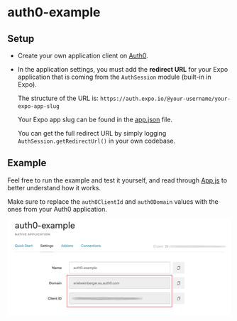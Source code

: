 # auth0-example

## Setup
* Create your own application client on [Auth0](https://auth0.com).
* In the application settings, you must add the **redirect URL** for your Expo application that is coming from the `AuthSession` module (built-in in Expo).

  The structure of the URL is:
  `https://auth.expo.io/@your-username/your-expo-app-slug`

  Your Expo app slug can be found in the [app.json](app.json) file.

  You can get the full redirect URL by simply logging `AuthSession.getRedirectUrl()` in your own codebase.

## Example
Feel free to run the example and test it yourself, and read through [App.js](App.js) to better understand how it works.

Make sure to replace the `auth0ClientId` and `auth0Domain` values with the ones from your Auth0 application.

![Application Settings](images/image-1.jpeg)
